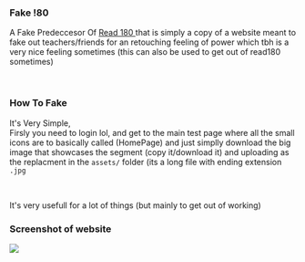<!-- This Work Is Amazing -->
<h3> Fake !80 </h3>
A Fake Predeccesor Of <a href="https://www.hmhco.com/programs/read-180-universal"> Read 180 </a> that is simply a copy of a website meant to fake out teachers/friends for an retouching feeling of power which tbh is a very nice feeling sometimes (this can also be used to get out of read180 sometimes) <br>

<br> <h3> How To Fake </h3>
It's Very Simple, <br>Firsly you need to login lol, and get to the main test page where all the small icons are to basically called (HomePage) and just simplly download the big image that showcases the segment (copy it/download it) and uploading as the replacment in the `assets/` folder (its a long file with ending extension `.jpg`

<br>

It's very usefull for a lot of things (but mainly to get out of working)


<h3> Screenshot of website </h3>

<!-- @Copyright IWISO (Image Content Owned By wiso) -->
<img src="https://scholastic.cf/assets/showcase.png"/>



